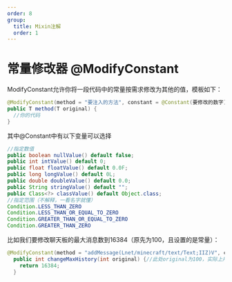 ```yaml
---
order: 8
group: 
  title: Mixin注解
  order: 1
---
```

# 常量修改器 @ModifyConstant
ModifyConstant允许你将一段代码中的常量按需求修改为其他的值，模板如下：
```java
@ModifyConstant(method = "要注入的方法", constant = @Constant(要修改的数字))
public T method(T original) {
  //你的代码
}
```
其中@Constant中有以下变量可以选择
```java
//指定数值
public boolean nullValue() default false;
public int intValue() default 0;
public float floatValue() default 0.0F;
public long longValue() default 0L;
public double doubleValue() default 0.0;
public String stringValue() default "";
public Class<?> classValue() default Object.class;
//指定范围（不解释，一看名字就懂）
Condition.LESS_THAN_ZERO
Condition.LESS_THAN_OR_EQUAL_TO_ZERO
Condition.GREATER_THAN_OR_EQUAL_TO_ZERO
Condition.GREATER_THAN_ZERO
```
比如我们要修改聊天板的最大消息数到16384（原先为100，且设置的是常量）：
```java
@ModifyConstant(method = "addMessage(Lnet/minecraft/text/Text;IIZ)V", constant = @Constant(intValue = 100))
  public int changeMaxHistory(int original) {//此处original为100，实际上用不到
    return 16384;
  }
```
